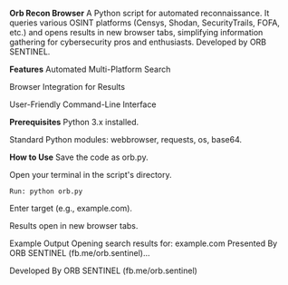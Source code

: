 **Orb Recon Browser**
	A Python script for automated reconnaissance. It queries various OSINT platforms (Censys, Shodan, SecurityTrails, FOFA, etc.) and opens results in new browser tabs, simplifying information gathering for cybersecurity pros and enthusiasts. Developed by ORB SENTINEL.

**Features**
Automated Multi-Platform Search

Browser Integration for Results

User-Friendly Command-Line Interface

**Prerequisites**
Python 3.x installed.

Standard Python modules: webbrowser, requests, os, base64.

**How to Use**
Save the code as orb.py.

Open your terminal in the script's directory.
	
	Run: python orb.py

Enter target (e.g., example.com).

Results open in new browser tabs.

Example Output
	Opening search results for: example.com
	Presented By ORB SENTINEL (fb.me/orb.sentinel)...

Developed By
ORB SENTINEL (fb.me/orb.sentinel)
